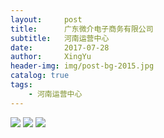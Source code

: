 ```yaml
---
layout:     post                       
title:      广东微介电子商务有限公司                  
subtitle:   河南运营中心
date:       2017-07-28                 
author:     XingYu                         
header-img: img/post-bg-2015.jpg     
catalog: true                         
tags:                                
    - 河南运营中心
---
```

![](http://i.imgur.com/ormpexB.jpg)
![](http://i.imgur.com/seSHtCZ.jpg)
![](http://i.imgur.com/DFkidrM.jpg)
